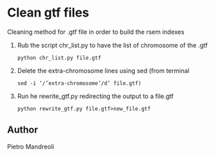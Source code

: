 Clean gtf files
===============

Cleaning method for .gtf file in order to build the rsem indexes

1. Rub the script chr_list.py to have the list of chromosome of the .gtf
   ```
   python chr_list.py file.gtf
   ```

2. Delete the extra-chromosome lines using sed (from terminal
   ```
   sed -i ‘/’extra-chromosome’/d’ file.gtf)
   ```

3. Run he rewrite_gtf.py redirecting the output to a file.gtf
   ```
   python rewrite_gtf.py file.gtf>new_file.gtf
   ```

Author
------

Pietro Mandreoli
